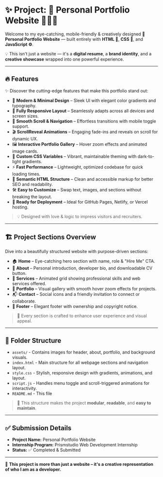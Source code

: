 # ✨ Project: 🚀 Personal Portfolio Website 👨‍💻🌐

Welcome to my eye-catching, mobile-friendly & creatively designed **🌟 Personal Portfolio Website** — built entirely with **HTML 🧱**, **CSS 🎨**, and **JavaScript ⚙️**.

💡 This isn't just a website — it's a **digital resume**, a **brand identity**, and a **creative showcase** wrapped into one powerful experience.

---

## 🔥 Features

✨ Discover the cutting-edge features that make this portfolio stand out:

- 🎨 **Modern & Minimal Design** – Sleek UI with elegant color gradients and typography.
- 📱 **Fully Responsive Layout** – Seamlessly adapts across all devices and screen sizes.
- 🧭 **Smooth Scroll & Navigation** – Effortless transitions with mobile toggle support.
- 🎬 **ScrollReveal Animations** – Engaging fade-ins and reveals on scroll for dynamic UX.
- 🖼️ **Interactive Portfolio Gallery** – Hover zoom effects and animated image cards.
- 🌈 **Custom CSS Variables** – Vibrant, maintainable theming with dark-to-light gradients.
- ⚡ **Fast Performance** – Lightweight, optimized codebase for quick loading times.
- 🧠 **Semantic HTML Structure** – Clean and accessible markup for better SEO and readability.
- 🛠️ **Easy to Customize** – Swap text, images, and sections without breaking the layout.
- 🚀 **Ready for Deployment** – Ideal for GitHub Pages, Netlify, or Vercel hosting.

> 💡 Designed with love & logic to impress visitors and recruiters.


---

## 🏗️ Project Sections Overview

Dive into a beautifully structured website with purpose-driven sections:

- 🏠 **Home** – Eye-catching hero section with name, role & "Hire Me" CTA.
- 👤 **About** – Personal introduction, developer bio, and downloadable CV button.
- 🧰 **Services** – Animated grid showing professional skills and web services offered.
- 💼 **Portfolio** – Visual gallery with smooth hover zoom effects for projects.
- 📬 **Contact** – Social icons and a friendly invitation to connect or collaborate.
- 🧾 **Footer** – Elegant footer with ownership and copyright notice.

> 🎯 Every section is crafted to enhance user experience and visual appeal.

---

## 📂 Folder Structure

- `assets/` - Contains images for header, about, portfolio, and background visuals.
- `index.html` - Main structure for all webpage sections and navigation layout.
- `style.css` - Stylish, responsive design with gradients, animations, and layout.
- `script.js` - Handles menu toggle and scroll-triggered animations for interactivity.
- `README.md` - This file 


> 🧠 This structure makes the project **modular**, **readable**, and **easy to maintain**.

---

## ✅ Submission Details

- **Project Name:** Personal Portfolio Website
- **Internship Program:** Prismstudio Web Development Internship  
- **Status:** ✅ Completed & Submitted  

---

🌟 **This project is more than just a website – it's a creative representation of who I am as a developer.**  
